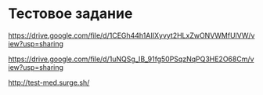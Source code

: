 # Тестовое задание

https://drive.google.com/file/d/1CEGh44h1AIIXyvyt2HLxZwONVWMfUlVW/view?usp=sharing

https://drive.google.com/file/d/1uNQSg_IB_91fg50PSqzNqPQ3HE2O68Cm/view?usp=sharing

http://test-med.surge.sh/
